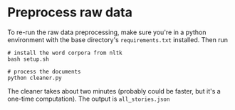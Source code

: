 # Preprocess raw data

To re-run the raw data preprocessing, make sure you're in a python environment
with the base directory's `requirements.txt` installed. Then run

```
# install the word corpora from nltk
bash setup.sh

# process the documents
python cleaner.py
```

The cleaner takes about two minutes (probably could be faster, but it's a
one-time computation). The output is `all_stories.json`
